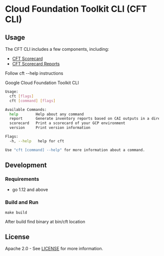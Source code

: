 # Cloud Foundation Toolkit CLI (CFT CLI)

## Usage

The CFT CLI includes a few components, including:
- [CFT Scorecard](./docs/scorecard.md)
- [CFT Scorecard Reports](./docs/scorecard.md#reporting)

Follow cft --help instructions

Google Cloud Foundation Toolkit CLI

```bash
Usage:
  cft [flags]
  cft [command] [flags]

Available Commands:
  help        Help about any command
  report      Generate inventory reports based on CAI outputs in a directory.
  scorecard   Print a scorecard of your GCP environment
  version     Print version information

Flags:
  -h, --help   help for cft

Use "cft [command] --help" for more information about a command.
```


## Development

### Requirements

* go 1.12 and above

### Build and Run

```
make build
```

After build find binary at bin/cft location

## License

Apache 2.0 - See [LICENSE](LICENSE) for more information.
